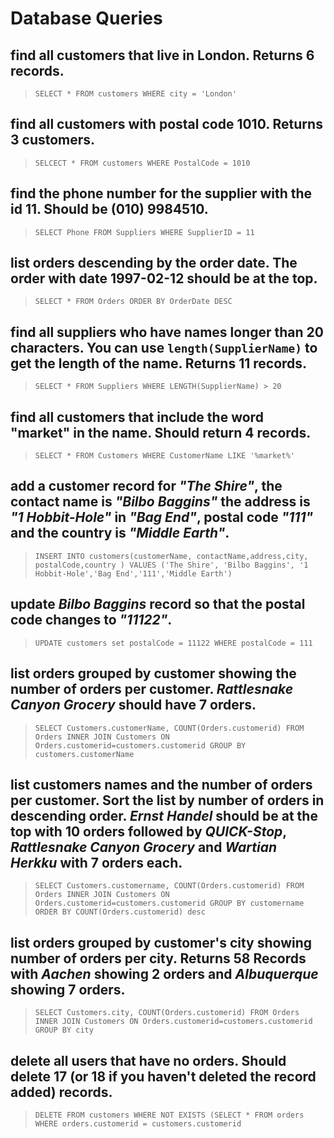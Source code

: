 # Database Queries

## find all customers that live in London. Returns 6 records.
> `SELECT * FROM customers WHERE city = 'London'`

## find all customers with postal code 1010. Returns 3 customers.
> `SELCECT * FROM customers WHERE PostalCode = 1010`

## find the phone number for the supplier with the id 11. Should be (010) 9984510.
> `SELECT Phone FROM Suppliers WHERE SupplierID = 11`

## list orders descending by the order date. The order with date 1997-02-12 should be at the top.
> `SELECT * FROM Orders ORDER BY OrderDate DESC`

## find all suppliers who have names longer than 20 characters. You can use `length(SupplierName)` to get the length of the name. Returns 11 records.
> `SELECT * FROM Suppliers WHERE LENGTH(SupplierName) > 20`

## find all customers that include the word "market" in the name. Should return 4 records.
> `SELECT * FROM Customers WHERE CustomerName LIKE '%market%'`

## add a customer record for _"The Shire"_, the contact name is _"Bilbo Baggins"_ the address is _"1 Hobbit-Hole"_ in _"Bag End"_, postal code _"111"_ and the country is _"Middle Earth"_.
> `INSERT INTO customers(customerName, contactName,address,city, postalCode,country ) VALUES ('The Shire', 'Bilbo Baggins', '1 Hobbit-Hole','Bag End','111','Middle Earth')`

## update _Bilbo Baggins_ record so that the postal code changes to _"11122"_.
> `UPDATE customers set postalCode = 11122 WHERE postalCode = 111`

## list orders grouped by customer showing the number of orders per customer. _Rattlesnake Canyon Grocery_ should have 7 orders.
> `SELECT Customers.customerName, COUNT(Orders.customerid) FROM Orders INNER JOIN Customers ON Orders.customerid=customers.customerid GROUP BY customers.customerName`

## list customers names and the number of orders per customer. Sort the list by number of orders in descending order. _Ernst Handel_ should be at the top with 10 orders followed by _QUICK-Stop_, _Rattlesnake Canyon Grocery_ and _Wartian Herkku_ with 7 orders each.
> `SELECT Customers.customername, COUNT(Orders.customerid) FROM Orders INNER JOIN Customers ON Orders.customerid=customers.customerid GROUP BY customername ORDER BY COUNT(Orders.customerid) desc`

## list orders grouped by customer's city showing number of orders per city. Returns 58 Records with _Aachen_ showing 2 orders and _Albuquerque_ showing 7 orders.
> `SELECT Customers.city, COUNT(Orders.customerid) FROM Orders INNER JOIN Customers ON Orders.customerid=customers.customerid GROUP BY city `

## delete all users that have no orders. Should delete 17 (or 18 if you haven't deleted the record added) records.
> `DELETE FROM customers WHERE NOT EXISTS (SELECT * FROM orders WHERE orders.customerid = customers.customerid`